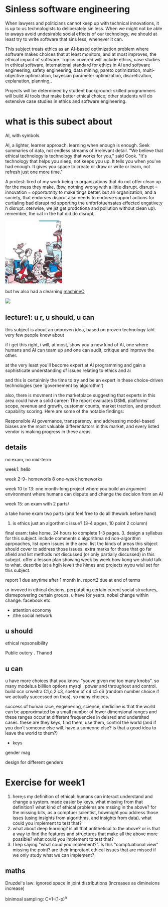 
#  Sinless software engineering

When lawyers and politicians cannot keep up with technical innovations, it is up to us technologists to deliberately sin less.  When  we might not be able to aways avoid undesirable  social effects of our technology, we should at least try to write software that sins less, whenever it can. 

 This subject treats ethics as an AI-based optimization problem where software makes  choices that at least monitors, and at most improves, the ethical impact of software. Topics covered will include ethics, case studies in ethical software, international standard for ethics in AI and software engineering, safety engineering, data mining, pareto optimization, multi-objective optimization,   bayesian parameter optimization, discretization, explanation, planning,. 

Projects will be determined by student background: skilled programmers will build AI tools that make better ethical choice; other students will do extensive case studies in ethics and software engineering. 

# what is this subect about

AI, with symbols.

AI, a lighter, learner approach.
learning when enough is enough. Seek summaries of data, not endless 
streams of irrelevant detail.
"We believe that ethical technology is technology
that works for you," said Cook. "It's technology that helps you
sleep, not keeps you up. It tells you when you've had enough. It
gives you space to create or draw or write or learn, not refresh
just one more time."


A protest: tired of my work being in organizations
that
do not offer clean up for 
the mess they make. 
(btw, nothing wrong with  a little 
disrupt. disrupt = innovation = opportutnity to make tings better. but
an organization, and a society, that endorses disprut also needs to endorse
support actions for curtialing bad disrupt nd spporting the unforfotuensates effected engative;y h disrupt. oterwise,
we jst get prodctiona and pollution without clean up).
remember, the cat in the hat did do disrupt, 

<img src="/docs/pdf/mess.png" height=200>  

but hw also had a
clearning [machineO](machineO)

<img src="https://thenewswheel.com/wp-content/uploads/2018/02/Cat-in-the-Hat-Clean.jpg" 
height=200>

## lecture1: u r, u should, u can

this subject is about an unproven idea, based on
proven technology taht very few people know about

if i get this right, i will, at most, show you a new kind
of AI, one where humans and AI can team up and one
can audit, critique and improve the other.

at the very least you'll become expert at AI programming
and gain a sophisticate understanding of issues relating to
ethics and ai

and this is certaininly the  time to try and be an expert in these choice-driven technologies (see 'governement by algorothm')

also, there is movment in the marketplace suggesting that experts in this  area could have a solid career:
The report evaluates DSML platforms’ scope, revenue and growth,
customer counts, market traction, and product capability scoring.
Here are some of the notable findings:

Responsible AI governance, transparency, and addressing model-based
biases are the most valuable differentiators in this market, and
every listed vendor is making progress in these areas.


## details
no exam, no mid-term

week1: hello

week  2-9- homeworls
8 one-week homeworks

week 10 to  13:
one month-long project where you build an argument environment
where humans can dispute and change the decision from an AI

week 15: an exam with 2 parts/

a take home exam two parts (and feel free to do all thework before hand)
1. is ethics just an algorthmic issue?  (3-4 apges, 10 point 2 column)

final exam: take home. 24 hours to  complete
1-3 pages.
3. design a syllabus for this subject.  include comments o algorithma nd non-algorithm aprpoaches, list open issues
in the area. list the kinds of areas this sibject should cover to address those issues. extra marks for those that
go far afield and list methods not discussed (or only partially discussed) in this subejct. offer a lesson  plan 
showing week by week how kong we shiuld talk to what. describe (at a hgih level) the himes and projects wyou wiul set for this
subject.

report 1 due anytime after 1 month in. report2 due at end of
terms

ur invoved in ethical decions,  perputating certain curent  social structures, dismepowering certain groups. u have for years. nobel change within change. facebook etc.

- attention economy
- /the social network

## u should

ethical repsonsibility

Public outcry . Thanod

## u can

u have more choices that you know. "youve given me too many knobs".  so many models.a billlion options mysql . power and throughout and control.  build ocn crweitra C1,c,2 c3, soetne of c4 c5 c6 (random number choice if we actually successed on thos). so many choices.

success of human race, engienering, science, medicine is that the world can be approximated by a small number of lower dimensional ranges and these ranges occur at different frequencies in deisred and undersited cases. these are they keys, find them, use them, control the world (and if you don't someone else will. have u someone else? is that a good idea to leave the world to them?)

- keys

gender mag

design for different genders


# Exercise for week1

1. here;s my definition of ethical: humans can interact understand and change a system. made easier by keys. what missing from that definition? what kind of ethical problems are mssing in the above? for the missing bits, as a comptuer scientist, howmight you address those isses (using insights from algorithms, and insights from data). what could you implement to test that?
2. what about deep learning? is all that antithetical to the above? or is that a way to find the features and structures that make all the above more possible? what could you implement to test that?
3. I kep saying "what coud you implement?". Is this "comptuational view" missing the point? are their improtant ethical issues that are missed if we only study what we can implement?

## maths

Druzdel's law: ignored space in joint distributions (increases as dimineions increase)

binimoal sampling: C=1-(1-p)<sup>n</sup>



